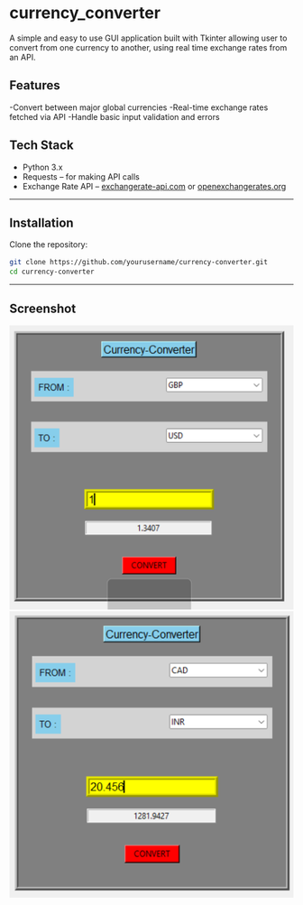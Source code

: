 # currency_converter
A simple and easy to use GUI application built with Tkinter allowing user to convert from one currency to another, using real time exchange rates from an API.

## Features
-Convert between major global currencies
-Real-time exchange rates fetched via API
-Handle basic input validation and errors

## Tech Stack
- Python 3.x
- Requests – for making API calls
- Exchange Rate API – [exchangerate-api.com](https://www.exchangerate-api.com/) or [openexchangerates.org](https://openexchangerates.org/)

---

## Installation
Clone the repository:
```bash
git clone https://github.com/yourusername/currency-converter.git
cd currency-converter
```
---

## Screenshot
![Currency Converter Screenshot](currency1.png)
![Currency Converter Screenshot](currency2.png)